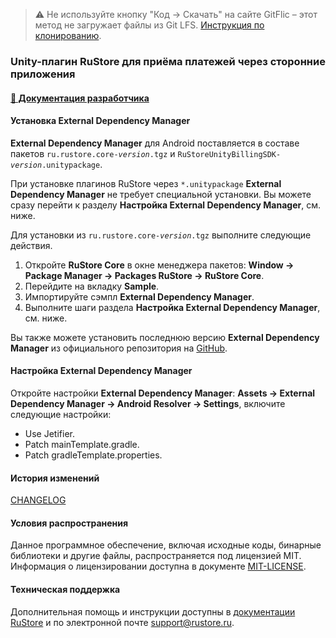> ⚠️ Не используйте кнопку "Код → Скачать" на сайте GitFlic – этот метод не загружает файлы из Git LFS. [Инструкция по клонированию](README_CLONE.md).

### Unity-плагин RuStore для приёма платежей через сторонние приложения

#### [🔗 Документация разработчика][10]

#### Установка External Dependency Manager

**External Dependency Manager** для Android поставляется в составе пакетов <code>ru.rustore.core-<em>version</em>.tgz</code> и <code>RuStoreUnityBillingSDK-<em>version</em>.unitypackage</code>.

При установке плагинов RuStore через `*.unitypackage` **External Dependency Manager** не требует специальной установки. Вы можете сразу перейти к разделу **Настройка External Dependency Manager**, см. ниже.

Для установки из <code>ru.rustore.core-<em>version</em>.tgz</code> выполните следующие действия.

1. Откройте **RuStore Core** в окне менеджера пакетов: **Window → Package Manager → Packages RuStore → RuStore Core**.
1. Перейдите на вкладку **Sample**.
1. Импортируйте сэмпл **External Dependency Manager**.
1. Выполните шаги раздела **Настройка External Dependency Manager**, см. ниже.

Вы также можете установить последнюю версию **External Dependency Manager** из официального репозитория на [GitHub](https://github.com/googlesamples/unity-jar-resolver.git?path=/upm).

#### Настройка External Dependency Manager

Откройте настройки **External Dependency Manager**: **Assets → External Dependency Manager → Android Resolver → Settings**, включите следующие настройки:
   - Use Jetifier.
   - Patch mainTemplate.gradle.
   - Patch gradleTemplate.properties.

#### История изменений

[CHANGELOG](CHANGELOG.md)

#### Условия распространения

Данное программное обеспечение, включая исходные коды, бинарные библиотеки и другие файлы, распространяется под лицензией MIT. Информация о лицензировании доступна в документе [MIT-LICENSE](MIT-LICENSE.txt).

#### Техническая поддержка

Дополнительная помощь и инструкции доступны в [документации RuStore](https://www.rustore.ru/help/) и по электронной почте support@rustore.ru.

[10]: https://www.rustore.ru/help/sdk/payments/unity/9-1-0
